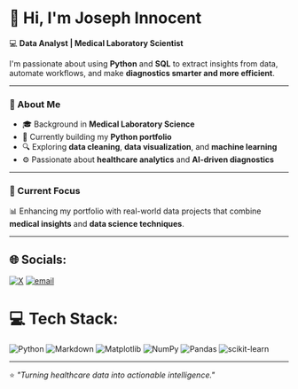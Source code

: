 # 👋 Hi, I'm Joseph Innocent  

💻 **Data Analyst | Medical Laboratory Scientist**

I'm passionate about using **Python** and **SQL** to extract insights from data, automate workflows, and make **diagnostics smarter and more efficient**.  

---

### 🧠 About Me  
- 🎓 Background in **Medical Laboratory Science**   
- 🐍 Currently building my **Python portfolio**  
- 🔍 Exploring **data cleaning**, **data visualization**, and **machine learning**  
- ⚙️ Passionate about **healthcare analytics** and **AI-driven diagnostics**

---

### 🚀 Current Focus  
📊 Enhancing my portfolio with real-world data projects that combine **medical insights** and **data science techniques**.

---


## 🌐 Socials:
[![X](https://img.shields.io/badge/X-black.svg?logo=X&logoColor=white)](https://x.com/innocentjoe13) [![email](https://img.shields.io/badge/Email-D14836?logo=gmail&logoColor=white)](mailto:innocentjoseph054@gmail.com) 

# 💻 Tech Stack:
![Python](https://img.shields.io/badge/python-3670A0?style=for-the-badge&logo=python&logoColor=ffdd54) ![Markdown](https://img.shields.io/badge/markdown-%23000000.svg?style=for-the-badge&logo=markdown&logoColor=white) ![Matplotlib](https://img.shields.io/badge/Matplotlib-%23ffffff.svg?style=for-the-badge&logo=Matplotlib&logoColor=black) ![NumPy](https://img.shields.io/badge/numpy-%23013243.svg?style=for-the-badge&logo=numpy&logoColor=white) ![Pandas](https://img.shields.io/badge/pandas-%23150458.svg?style=for-the-badge&logo=pandas&logoColor=white) ![scikit-learn](https://img.shields.io/badge/scikit--learn-%23F7931E.svg?style=for-the-badge&logo=scikit-learn&logoColor=white)

---

⭐️ *"Turning healthcare data into actionable intelligence."*
